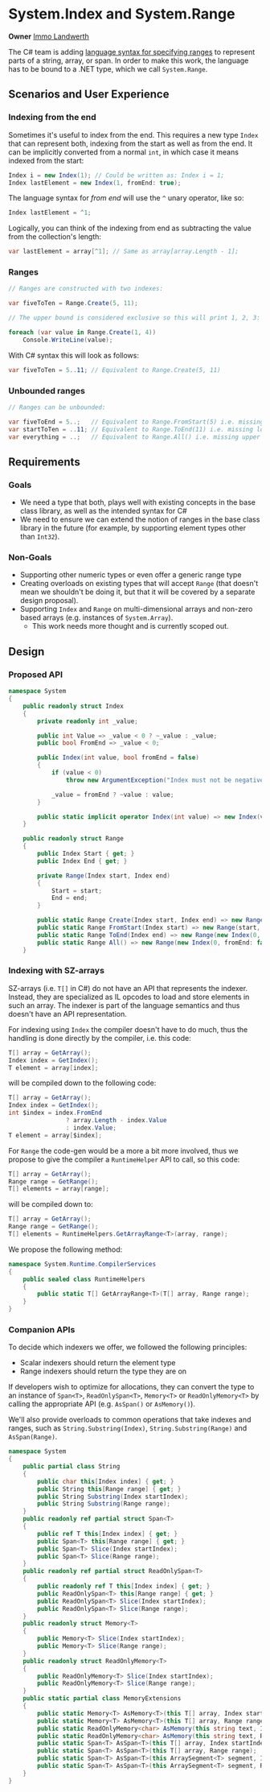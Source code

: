 # System.Index and System.Range

**Owner** [Immo Landwerth](https://github.com/terrajobst)

The C# team is adding [language syntax for specifying ranges][csharp-range] to
represent parts of a string, array, or span. In order to make this work, the
language has to be bound to a .NET type, which we call `System.Range`.

[csharp-range]: https://github.com/dotnet/csharplang/blob/master/proposals/ranges.md

## Scenarios and User Experience

### Indexing from the end

Sometimes it's useful to index from the end. This requires a new type `Index`
that can represent both, indexing from the start as well as from the end. It can
be implicitly converted from a normal `int`, in which case it means indexed from
the start:

```C#
Index i = new Index(1); // Could be written as: Index i = 1;
Index lastElement = new Index(1, fromEnd: true);
```

The language syntax for *from end* will use the `^` unary operator, like so:

```C#
Index lastElement = ^1;
```

Logically, you can think of the indexing from end as subtracting the value from
the collection's length:

```C#
var lastElement = array[^1]; // Same as array[array.Length - 1];
```

### Ranges

```C#
// Ranges are constructed with two indexes:

var fiveToTen = Range.Create(5, 11);

// The upper bound is considered exclusive so this will print 1, 2, 3:

foreach (var value in Range.Create(1, 4))
    Console.WriteLine(value);
```

With C# syntax this will look as follows:

```C#
var fiveToTen = 5..11; // Equivalent to Range.Create(5, 11)
```

### Unbounded ranges

```C#
// Ranges can be unbounded:

var fiveToEnd = 5..;   // Equivalent to Range.FromStart(5) i.e. missing upper bound
var startToTen = ..11; // Equivalent to Range.ToEnd(11) i.e. missing lower bound
var everything = ..;   // Equivalent to Range.All() i.e. missing upper and lower bound
```

## Requirements

### Goals

* We need a type that both, plays well with existing concepts in the base class
  library, as well as the intended syntax for C#
* We need to ensure we can extend the notion of ranges in the base class library
  in the future (for example, by supporting element types other than `Int32`).

### Non-Goals

* Supporting other numeric types or even offer a generic range type
* Creating overloads on existing types that will accept `Range` (that doesn't
  mean we shouldn't be doing it, but that it will be covered by a separate
  design proposal).
* Supporting `Index` and `Range` on multi-dimensional arrays and non-zero based
  arrays (e.g. instances of `System.Array`).
    - This work needs more thought and is currently scoped out.

## Design

### Proposed API

```C#
namespace System
{
    public readonly struct Index
    {
        private readonly int _value;

        public int Value => _value < 0 ? ~_value : _value;
        public bool FromEnd => _value < 0;

        public Index(int value, bool fromEnd = false)
        {
            if (value < 0)
                throw new ArgumentException("Index must not be negative.", nameof(value));

            _value = fromEnd ? ~value : value;
        }

        public static implicit operator Index(int value) => new Index(value);
    }

    public readonly struct Range
    {
        public Index Start { get; }
        public Index End { get; }

        private Range(Index start, Index end)
        {
            Start = start;
            End = end;
        }

        public static Range Create(Index start, Index end) => new Range(start, end);
        public static Range FromStart(Index start) => new Range(start, new Index(0, fromEnd: true));
        public static Range ToEnd(Index end) => new Range(new Index(0, fromEnd: false), end);
        public static Range All() => new Range(new Index(0, fromEnd: false), new Index(0, fromEnd: true));
    }
```

### Indexing with SZ-arrays

SZ-arrays (i.e. `T[]` in C#) do not have an API that represents the indexer.
Instead, they are specialized as IL opcodes to load and store elements in such
an array. The indexer is part of the language semantics and thus doesn't have an
API representation.

For indexing using `Index` the compiler doesn't have to do much, thus the
handling is done directly by the compiler, i.e. this code:

```C#
T[] array = GetArray();
Index index = GetIndex();
T element = array[index];
```

will be compiled down to the following code:

```C#
T[] array = GetArray();
Index index = GetIndex();
int $index = index.FromEnd
                ? array.Length - index.Value
                : index.Value;
T element = array[$index];
```

For `Range` the code-gen would be a more a bit more involved, thus we propose
to give the compiler a `RuntimeHelper` API to call, so this code:

```C#
T[] array = GetArray();
Range range = GetRange();
T[] elements = array[range];
```

will be compiled down to:

```C#
T[] array = GetArray();
Range range = GetRange();
T[] elements = RuntimeHelpers.GetArrayRange<T>(array, range);
```

We propose the following method:

```C#
namespace System.Runtime.CompilerServices
{
    public sealed class RuntimeHelpers
    {
        public static T[] GetArrayRange<T>(T[] array, Range range);
    }
}
```

### Companion APIs

To decide which indexers we offer, we followed the following principles:

* Scalar indexers should return the element type
* Range indexers should return the type they are on

If developers wish to optimize for allocations, they can convert the type to an
instance of `Span<T>`, `ReadOnlySpan<T>`, `Memory<T>` or `ReadOnlyMemory<T>` by
calling the appropriate API (e.g. `AsSpan()` or `AsMemory()`).

We'll also provide overloads to common operations that take indexes and ranges,
such as `String.Substring(Index)`, `String.Substring(Range)` and
`AsSpan(Range)`.

```C#
namespace System
{
    public partial class String
    {
        public char this[Index index] { get; }
        public String this[Range range] { get; }
        public String Substring(Index startIndex);
        public String Substring(Range range);
    }
    public readonly ref partial struct Span<T>
    {
        public ref T this[Index index] { get; }
        public Span<T> this[Range range] { get; }
        public Span<T> Slice(Index startIndex);
        public Span<T> Slice(Range range);
    }
    public readonly ref partial struct ReadOnlySpan<T>
    {
        public readonly ref T this[Index index] { get; }
        public ReadOnlySpan<T> this[Range range] { get; }
        public ReadOnlySpan<T> Slice(Index startIndex);
        public ReadOnlySpan<T> Slice(Range range);
    }
    public readonly struct Memory<T>
    {
        public Memory<T> Slice(Index startIndex);
        public Memory<T> Slice(Range range);
    }
    public readonly struct ReadOnlyMemory<T>
    {        
        public ReadOnlyMemory<T> Slice(Index startIndex);
        public ReadOnlyMemory<T> Slice(Range range);
    }
    public static partial class MemoryExtensions
    {
        public static Memory<T> AsMemory<T>(this T[] array, Index startIndex);
        public static Memory<T> AsMemory<T>(this T[] array, Range range);
        public static ReadOnlyMemory<char> AsMemory(this string text, Index startIndex);
        public static ReadOnlyMemory<char> AsMemory(this string text, Range range);
        public static Span<T> AsSpan<T>(this T[] array, Index startIndex);
        public static Span<T> AsSpan<T>(this T[] array, Range range);
        public static Span<T> AsSpan<T>(this ArraySegment<T> segment, Index startIndex);
        public static Span<T> AsSpan<T>(this ArraySegment<T> segment, Range range);
    }    
}
```
